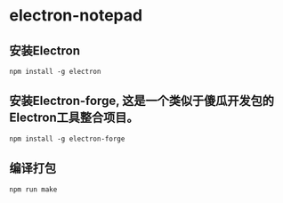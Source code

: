 # electron-notepad
## 安装Electron 
`npm install -g electron`
## 安装Electron-forge, 这是一个类似于傻瓜开发包的Electron工具整合项目。
`npm install -g electron-forge`
## 编译打包  
`npm run make`
